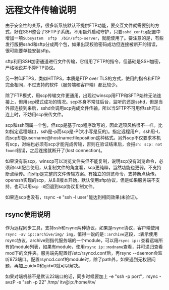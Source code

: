 远程文件传输说明
==
由于安全性的关系，很多新系统默认不提供FTP功能，要交互文件就需要别的方式，好在SSH整合了SFTP子系统。不用额外启动守护，只要`sshd_config`配置中增加一项`Subsystem  sftp  /bin/sftp-server`，就能使用了。要注意的是，有些发行版把sshd和sftp分成两个包，如果出现校验密码成功但连接被断开的错误，很可能要单独安装sftp。

sftp利用SSH加密通道进行文件传输，它借用了FTP的指令，但基础是SSH加密，严格地说并不算FTP协议。

另一种叫FTPS，类似HTTPS，本质是FTP over TLS的方式，使用的指令和FTP完全相同，不过支持的软件（服务端和客户端）都比较少。

除了FTP模式，用scp传输文件更通用，出现过winscp用FTP和SFTP始终无法连接上，但用scp模式成功的情况。scp本身不常驻后台，监听的还是sshd，但是当外部连接到来后，sshd会调用scp完成文件传输，所以当SFTP不可用但ssh可以连上时，不妨用scp来传文件。

scp和ssh同属一个包，但scp是基于rcp程序改写的，因此选项风格很不一样。比如指定远程端口，ssh是-p而scp是-P(大小写是反的)。指定远程用户，ssh用-l，而scp却是username@hostname:fileposition这种格式。另外scp不仅要求本机有scp，对端也必须有scp才能完成传输，否则在验证结束后，会报`sh: scp: not found`错误，之后连接就断开了(lost connection)。

如果没有装scp，winscp可以浏览文件夹但不能复制，说明scp没有浏览命令，必须和ssh配合使用，从复制文件的角度看，scp更纯粹，当然功能也更弱，不支持断点续传。而sftp是完整的文件传输方案。有独立的浏览命令，支持断点续传。openssh实现的scp，从8.8版本开始，默认使用sftp协议，但是如果服务端不支持，也可以用`scp -O`回退到scp协议复制文件。

如果连scp也没有，rsync -e "ssh -l user"能达到相同效果(未验证)。

rsync使用说明
--
作为远程同步工具，支持ssh和rsync两种协议，如果是rsync协议，客户端使用`rsync -av ip::archive/img/ img`，值得一说的是`::archive`这段，::表示使用rsync协议，archive则指代服务端的一个module，可以用`rsync ip::`查看远端所有的module列表，如果有module，使用`rsync ip::modname`查看，并可递归查看mod下的文件夹。服务端先配置好/etc/rsyncd.conf后，再rsync --daemon会监听873端口。配置rsyncd.conf的module时，除了path外，如果遇到无权限问题，再加上uid=0和gid=0就可以解决。

如果对端机器不是默认22端口的话，同步时候要加上 -e "ssh -p port"，rsync -avzP -s "ssh -p 22" /tmp/ itv@ip:/home/itv/